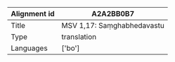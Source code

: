 |Alignment id | A2A2BB0B7
| --- | --- 
|Title | MSV 1,17: Saṃghabhedavastu 
|Type | translation
|Languages | ['bo']